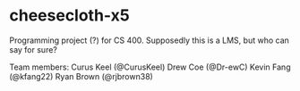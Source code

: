 # cheesecloth-x5
Programming project (?) for CS 400. Supposedly this is a LMS, but who can say for sure?

Team members:
Curus Keel (@CurusKeel)
Drew Coe (@Dr-ewC)
Kevin Fang (@kfang22)
Ryan Brown (@rjbrown38)
